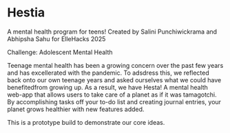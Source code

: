 # Hestia
A mental health program for teens! 
Created by Salini Punchiwickrama and Abhipsha Sahu for ElleHacks 2025 

Challenge: Adolescent Mental Health 

Teenage mental health has been a growing concern over the past few years and has excellerated with the pandemic. To adsdress this, we reflected back onto our own teenage years and asked ourselves what we could have benefitedfrom growing up. As a result, we have Hesta! A mental health web-app that allows users to take care of a planet as if it was tamagotchi. By accomplishing tasks off your to-do list and creating journal entries, your planet grows healthier with new features added. 

This is a prototype build to demonstrate our core ideas.  

